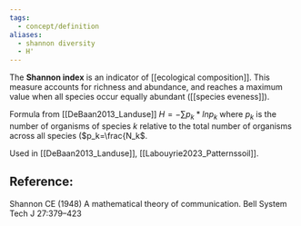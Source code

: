 ```yaml
---
tags:
  - concept/definition
aliases:
  - shannon diversity
  - H'
---
```

The **Shannon index** is an indicator of [[ecological composition]]. This measure accounts for richness and abundance, and reaches a maximum value when all species occur equally abundant ([[species eveness]]).

Formula from [[DeBaan2013_Landuse]]
$H = - \sum{p_k*ln p_k}$ 
where $p_k$ is the number of organisms of species $k$ relative to the total number of organisms across all species ($p_k=\frac{N_k$.

Used  in [[DeBaan2013_Landuse]], [[Labouyrie2023_Patternssoil]].
## Reference:
Shannon CE (1948) A mathematical theory of communication. Bell System Tech J 27:379–423